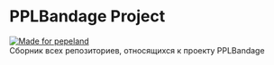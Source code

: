 # PPLBandage Project
[![Made for pepeland](https://andcool.ru/static/badges/made-for-ppl.svg)](https://pepeland.net)  
Сборник всех репозиториев, относящихся к проекту PPLBandage

